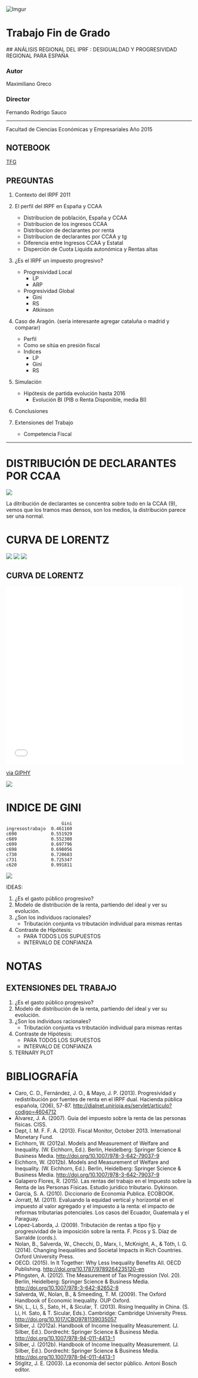 
![Imgur](http://i.imgur.com/eCb65SE.jpg)

# Trabajo Fin de Grado

## ANÁLISIS REGIONAL DEL IPRF : DESIGUALDAD Y PROGRESIVIDAD REGIONAL PARA ESPAÑA


### Autor

Maximiliano Greco




### Director

Fernando Rodrigo Sauco


--- 

Facultad de Ciencias Económicas y Empresariales
Año 2015

## NOTEBOOK
[TFG](http://nbviewer.ipython.org/github/mmngreco/Fiscal/blob/master/tfg.ipynb)

## PREGUNTAS

1. Contexto del IRPF 2011
1. El perfil del IRPF en España y CCAA
    + Distribucion de población, España y CCAA
    + Distribucion de los ingresos CCAA
    + Distribucion de declarantes por renta
    + Distribucion de declarantes por CCAA y tg
    + Diferencia entre Ingresos CCAA y Estatal
    + Disperción de Cuota Liquida autonómica y Rentas altas
1. ¿Es el IRPF un impuesto progresivo?
    + Progresividad Local
        * LP
        * ARP
    + Progresividad Global
        * Gini
        * RS
        * Atkinson
1. Caso de Aragón. (sería interesante agregar cataluña o madrid y comparar)
    + Perfil
    + Como se sitúa en presión fiscal
    + Indices
        * LP
        * Gini
        * RS
1. Simulación
    + Hipótesis de partida evolución hasta 2016
        * Evolución BI (PIB o Renta Disponible, media BI)

1. Conclusiones
1. Extensiones del Trabajo
    + Competencia Fiscal

---

# DISTRIBUCIÓN DE DECLARANTES POR CCAA
![](imgs/dist_2015-11-09_122758.png)

La ditribución de declarantes se concentra sobre todo en la CCAA (9), vemos que los tramos mas densos, son los medios, la distribución parece ser una normal.


# CURVA DE LORENTZ

![](imgs/lorentz_ingresostrabajo_2015-11-09_122758.png)
![](imgs/lorentz_c731_2015-11-09_122758.png)
![](imgs/lorentz_c730_2015-11-09_122758.png)


## CURVA DE LORENTZ

<div style="max-width: 500px;" id="_giphy_DXzihcl9gQERa"></div><script>var _giphy = _giphy || []; _giphy.push({id: "DXzihcl9gQERa",w: 360, h: 360});var g = document.createElement("script"); g.type = "text/javascript"; g.async = true;g.src = ("https:" == document.location.protocol ? "https://" : "http://") + "giphy.com/static/js/widgets/embed.js";var s = document.getElementsByTagName("script")[0]; s.parentNode.insertBefore(g, s);</script>

<iframe src="//giphy.com/embed/DXzihcl9gQERa?html5=true" width="480" height="480" frameBorder="0" class="giphy-embed" allowFullScreen></iframe><p><a href="http://giphy.com/gifs/DXzihcl9gQERa">via GIPHY</a></p>


![](imgs/lorentz_principales_2015-11-09_122758.png)


# INDICE DE GINI


                         Gini
    ingresostrabajo  0.461160
    c690             0.551929
    c689             0.552380
    c699             0.697796
    c698             0.698056
    c730             0.720683
    c731             0.725347
    c620             0.991811

![](imgs/gini_2015-11-09_122758.png)


IDEAS:
1. ¿Es el gasto público progresivo?
1. Modelo de distribución de la renta, partiendo del ideal y ver su evolución.
1. ¿Son los individuos racionales?
    - Tributación conjunta vs tributación individual para mismas rentas
1. Contraste de Hipótesis:
     - PARA TODOS LOS SUPUESTOS
     - INTERVALO DE CONFIANZA


# NOTAS

## EXTENSIONES DEL TRABAJO
1. ¿Es el gasto público progresivo?
1. Modelo de distribución de la renta, partiendo del ideal y ver su evolución.
1. ¿Son los individuos racionales?
    - Tributación conjunta vs tributación individual para mismas rentas
1. Contraste de Hipótesis:
     - PARA TODOS LOS SUPUESTOS
     - INTERVALO DE CONFIANZA
1. TERNARY PLOT

# BIBLIOGRAFÍA

- Caro, C. D., Fernández, J. O., & Mayo, J. P. (2013). Progresividad y redistribución por fuentes de renta en el IRPF dual. Hacienda pública española, (206), 57-87. http://dialnet.unirioja.es/servlet/articulo?codigo=4604712
- Álvarez, J. A. (2007). Guía del impuesto sobre la renta de las personas físicas. CISS.
- Dept, I. M. F. F. A. (2013). Fiscal Monitor, October 2013. International Monetary Fund.
- Eichhorn, W. (2012a). Models and Measurement of Welfare and Inequality. (W. Eichhorn, Ed.). Berlin, Heidelberg: Springer Science & Business Media. http://doi.org/10.1007/978-3-642-79037-9
- Eichhorn, W. (2012b). Models and Measurement of Welfare and Inequality. (W. Eichhorn, Ed.). Berlin, Heidelberg: Springer Science & Business Media. http://doi.org/10.1007/978-3-642-79037-9
- Galapero Flores, R. (2015). Las rentas del trabajo en el Impuesto sobre la Renta de las Personas Físicas. Estudio jurídico tributario. Dykinson.
- Garcia, S. A. (2010). Diccionario de Economia Publica. ECOBOOK.
- Jorratt, M. (2011). Evaluando la equidad vertical y horizontal en el impuesto al valor agregado y el impuesto a la renta: el impacto de reformas tributarias potenciales. Los casos del Ecuador, Guatemala y el Paraguay.
- López-Laborda, J. (2009). Tributación de rentas a tipo fijo y progresividad de la imposición sobre la renta. F. Picos y S. Díaz de Sarralde (cords.).
- Nolan, B., Salverda, W., Checchi, D., Marx, I., McKnight, A., & Tóth, I. G. (2014). Changing Inequalities and Societal Impacts in Rich Countries. Oxford University Press.
- OECD. (2015). In It Together: Why Less Inequality Benefits All. OECD Publishing. http://doi.org/10.1787/9789264235120-en
- Pfingsten, A. (2012). The Measurement of Tax Progression (Vol. 20). Berlin, Heidelberg: Springer Science & Business Media. http://doi.org/10.1007/978-3-642-82652-8
- Salverda, W., Nolan, B., & Smeeding, T. M. (2009). The Oxford Handbook of Economic Inequality. OUP Oxford.
- Shi, L., Li, S., Sato, H., & Sicular, T. (2013). Rising Inequality in China. (S. Li, H. Sato, & T. Sicular, Eds.). Cambridge: Cambridge University Press. http://doi.org/10.1017/CBO9781139035057
- Silber, J. (2012a). Handbook of Income Inequality Measurement. (J. Silber, Ed.). Dordrecht: Springer Science & Business Media. http://doi.org/10.1007/978-94-011-4413-1
- Silber, J. (2012b). Handbook of Income Inequality Measurement. (J. Silber, Ed.). Dordrecht: Springer Science & Business Media. http://doi.org/10.1007/978-94-011-4413-1
- Stiglitz, J. E. (2003). La economía del sector público. Antoni Bosch editor.



```python

```
